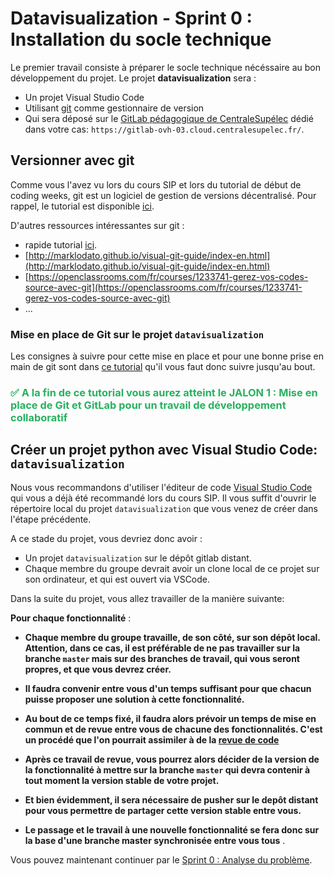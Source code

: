 # Datavisualization - Sprint 0 : Installation du socle technique


Le premier travail consiste à préparer le socle technique nécéssaire au bon développement du projet. Le projet **datavisualization** sera :

+ Un projet Visual Studio Code 
+ Utilisant [git](https://git-scm.com/) comme gestionnaire de version
+ Qui sera déposé sur le [GitLab pédagogique de CentraleSupélec](https://gitlab-ovh-03.cloud.centralesupelec.fr/) dédié dans votre cas: `https://gitlab-ovh-03.cloud.centralesupelec.fr/`.

## Versionner avec git

Comme vous l'avez vu lors du cours SIP et lors du tutorial de début de coding weeks, git est un logiciel de gestion de versions décentralisé. Pour rappel, le tutorial est disponible [ici](https://centralesupelec.edunao.com/pluginfile.php/65396/course/section/4378/cours-1.pdf).

D'autres ressources intéressantes sur git :

+ rapide tutorial [ici](http://rogerdudler.github.io/git-guide/index.fr.html).
+ [http://marklodato.github.io/visual-git-guide/index-en.html](http://marklodato.github.io/visual-git-guide/index-en.html)
+ [https://openclassrooms.com/fr/courses/1233741-gerez-vos-codes-source-avec-git](https://openclassrooms.com/fr/courses/1233741-gerez-vos-codes-source-avec-git)
+ ...




### Mise en place de Git sur le projet **`datavisualization`**


Les consignes à suivre pour cette mise en place et pour une bonne prise en main de git sont dans [ce tutorial](https://github.com/hudelotc/CentraleSupelec_CodingWeeks_2020/blob/main/Git_install.md) qu'il vous faut donc suivre jusqu'au bout.

### <span style="color: #26B260"> :white_check_mark: A la fin de ce tutorial vous aurez atteint le JALON 1 : Mise en place de Git et GitLab pour un travail de développement collaboratif</span> 



## Créer un projet python avec Visual Studio Code: **`datavisualization`**


Nous vous recommandons d'utiliser l'éditeur de code [Visual Studio Code](https://github.com/hudelotc/CentraleSupelec_CodingWeeks_2020/blob/main/VisualStudioCode.md) qui vous a déjà été recommandé lors du cours SIP. Il vous suffit d'ouvrir le répertoire local du projet `datavisualization` que vous venez de créer dans l'étape précédente.

A ce stade du projet, vous devriez donc avoir :

+ Un projet `datavisualization` sur le dépôt gitlab distant.
+ Chaque membre du groupe devrait avoir un clone local de ce projet sur son ordinateur, et qui est ouvert via VSCode.

Dans la suite du projet, vous allez travailler de la manière suivante:


**Pour chaque fonctionnalité** : 

+ **Chaque membre du groupe travaille, de son côté,  sur son dépôt local. Attention, dans ce cas, il est préférable de ne pas travailler sur la branche `master` mais sur des branches de travail, qui vous seront propres, et que vous devrez créer.**

+ **Il faudra convenir entre vous d'un temps suffisant pour que chacun puisse proposer une solution à cette fonctionnalité.**

+ **Au bout de ce temps fixé, il faudra alors prévoir un temps de mise en commun et de revue entre vous de chacune des fonctionnalités. C'est un procédé que l'on pourrait assimiler à de la [revue de code](https://en.wikipedia.org/wiki/Code_review)**

+ **Après ce travail de revue, vous pourrez alors décider de la version de la fonctionnalité à mettre sur la branche `master` qui devra contenir à tout moment la version stable de votre projet.** 

+ **Et bien évidemment, il sera nécessaire de pusher sur le depôt distant pour vous permettre de partager cette version stable entre vous.**

+ **Le passage et le travail à une nouvelle fonctionnalité se fera donc sur la base d'une branche master synchronisée entre vous tous** .
 

Vous pouvez maintenant continuer par le [Sprint 0 : Analyse du problème](./Sprint0Analyse.md). 

